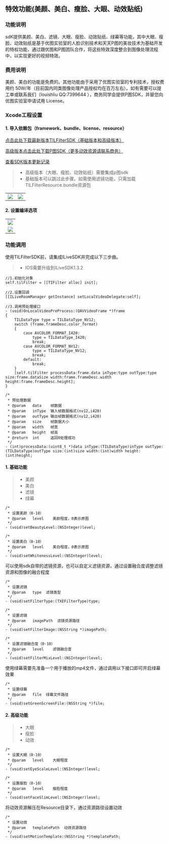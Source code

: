 ## 特效功能(美颜、美白、瘦脸、大眼、动效贴纸)

### 功能说明

sdK提供美颜、美白、滤镜、大眼、瘦脸、动效贴纸、绿幕等功能，其中大眼、瘦脸、动效贴纸是基于优图实验室的人脸识别技术和天天P图的美妆技术为基础开发的特权功能，通过跟优图和P图团队合作，将这些特效深度整合到图像处理流程中，以实现更好的视频特效。

### 费用说明

美颜、美白的功能是免费的。其他功能由于采用了优图实验室的专利技术，授权费用约 50W/年（目前国内同类图像处理产品授权均在百万左右）。如有需要可以提工单或联系我们（louishliu QQ:7399644 ），商务同学会提供P图SDK，并替您向优图实验室申请试用 License。

### Xcode工程设置

#### 1. 导入依赖包（framework、bundle、license、resource）

[点击此处下载最新版本TILFilterSDK（基础版本和高级版本）](http://dldir1.qq.com/hudongzhibo/ILiveSDK/TILFilterSDK_1.2.3.zip)

[高级版本点击此处下载P图SDK（更多动效资源请联系商务）](http://dldir1.qq.com/hudongzhibo/ILiveSDK/Pitu.zip)

[查看SDK版本更新记录](https://github.com/zhaoyang21cn/ILiveSDK_iOS_Suixinbo/blob/master/doc/TILFilterSDK_ChangeList.md)

>* 高级版本（大眼、瘦脸、动效贴纸）需要集成p图sdk
>* 基础版本可以跳过此步骤。如需使用滤镜功能，只需加载TILFilterResource.bundle资源包

| | | 
:-----:|:-----:|
![](https://mc.qcloudimg.com/static/img/42f75e24f9dcfb82faf5681b853910e2/1.png)|![](https://mc.qcloudimg.com/static/img/9d80f889c53cd9ecf5ba8c67ef5ae3ef/2.png)|


#### 2. 设置编译选项

| |
:-----:|
![](https://mc.qcloudimg.com/static/img/3c1f508f3eb4a123f15e3b5dbbffcf39/3.png)|
![](https://mc.qcloudimg.com/static/img/4e9d4875e5c837866779ddda7dbc7167/4.png)|

### 功能调用

使用TILFilterSDK前，请集成ILiveSDK并完成以下三步曲。

>* IOS需要升级到ILiveSDK1.3.2

```object-c
//1.初始化对象
self.tilFilter = [[TIFilter alloc] init];

//2.设置回调
[[ILiveRoomManager getInstance] setLocalVideoDelegate:self];

//3.调用预处理接口
- (void)OnLocalVideoPreProcess:(QAVVideoFrame *)frame
{
    TILDataType type = TILDataType_NV12;
    switch (frame.frameDesc.color_format)
    {
        case AVCOLOR_FORMAT_I420:
            type = TILDataType_I420;
            break;
        case AVCOLOR_FORMAT_NV12:
            type = TILDataType_NV12;
            break;
        default:
            break;
    }
    [self.tilFilter processData:frame.data inType:type outType:type size:frame.dataSize width:frame.frameDesc.width height:frame.frameDesc.height];
}
```

```object-c
/*
 * 预处理数据
 * @param   data    帧数据
 * @param   inType  输入帧数据格式(nv12,i420)
 * @param   outType 输出帧数据格式(nv12,i420)
 * @param   size    帧数据大小
 * @param   width   帧宽
 * @param   height  帧高
 * @return  int     返回0处理成功
 */
- (int)processData:(uint8_t *)data inType:(TILDataType)inType outType:(TILDataType)outType size:(int)size width:(int)width height:(int)height;
```

#### 1. 基础功能

>* 美颜
>* 美白
>* 滤镜
>* 绿幕


```object-c
/*
 * 设置美颜（0-10）
 * @param   level    美颜程度，0表示原图
 */
- (void)setBeautyLevel:(NSInteger)level;

/*
 * 设置美白（0-10）
 * @param   level    美白程度，0表示原图
 */
- (void)setWhitenessLevel:(NSInteger)level;
```

可以使用sdk自带的滤镜资源，也可以自定义滤镜资源，通过设置融合度调整滤镜资源和图像的融合程度

```object-c
/*
 * 设置滤镜
 * @param   type  滤镜类型
 */
- (void)setFilterType:(TXEFilterType)type;

/*
 * 设置滤镜
 * @param   imagePath  滤镜资源路径
 */
- (void)setFilterImage:(NSString *)imagePath;

/*
 * 设置滤镜融合度（0-10）
 * @param   level    滤镜融合度
 */
- (void)setFilterMixLevel:(NSInteger)level;
```

使用绿幕需要先准备一个用于播放的mp4文件，通过调用以下接口即可开启绿幕效果

```object-c
/*
 * 设置绿幕
 * @param   file  绿幕文件路径
 */
- (void)setGreenScreenFile:(NSString *)file;
```

#### 2. 高级功能

>* 大眼
>* 瘦脸
>* 动效


```object-c
/*
 * 设置大眼（0-10）
 * @param   level    大眼程度
 */
- (void)setEyeScaleLevel:(NSInteger)level;

/*
 * 设置瘦脸（0-10）
 * @param   level    瘦脸程度
 */
- (void)setFaceSlimLevel:(NSInteger)level;
```

将动效资源解压在Resource目录下，通过资源路径设置动效

```object-c
/*
 * 设置动效
 * @param   templatePath  动效资源路径
 */
- (void)setMotionTemplate:(NSString *)templatePath;
```


